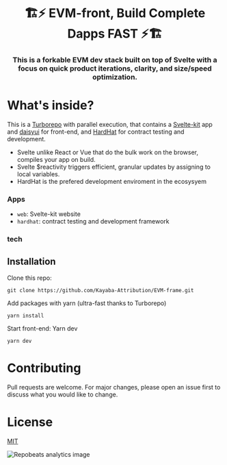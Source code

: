 <p align="center">
  <h1 align="center">🏗️⚡ EVM-front, Build Complete Dapps FAST ⚡🏗️</h1>
  <h3 align="center">This is a forkable EVM dev stack built on top of Svelte with a focus on quick product iterations, clarity, and size/speed optimization.  
</h3>
</p>

# What's inside?

This is a [Turborepo](https://turborepo.org/) with parallel execution, that contains a [Svelte-kit](https://kit.svelte.dev/) app and [daisyui](https://daisyui.com/) for front-end, and [HardHat](https://hardhat.org/) for contract testing and development.

+ Svelte unlike React or Vue that do the bulk work on the browser, compiles your app on build.
+ Svelte $reactivity triggers efficient, granular updates by assigning to local variables.  
+ HardHat is the prefered development enviroment in the ecosysyem

### Apps

- `web`: Svelte-kit website
- `hardhat`: contract testing and development framework

### tech

## Installation

Clone this repo:

```
git clone https://github.com/Kayaba-Attribution/EVM-frame.git
```

Add packages with yarn (ultra-fast thanks to Turborepo)

```
yarn install
```
Start front-end:
Yarn dev

```
yarn dev
```
# Contributing

Pull requests are welcome. For major changes, please open an issue first to discuss what you would like to change.

# License

[MIT](https://choosealicense.com/licenses/mit/)

 <img align="center" src="https://repobeats.axiom.co/api/embed/7c2a64ade689c04cda1db4d96e99f6e308580e2b.svg" alt="Repobeats analytics image" />
